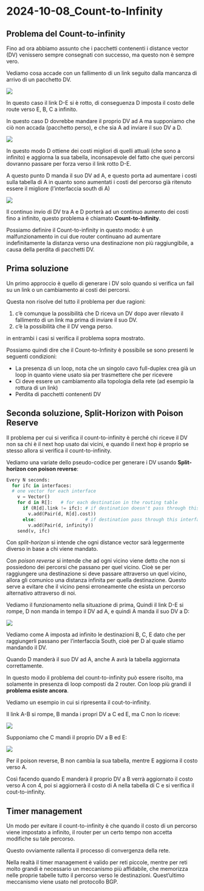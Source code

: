 ﻿
# 2024-10-08_Count-to-Infinity

## Problema del Count-to-infinity

Fino ad ora abbiamo assunto che i pacchetti contenenti i distance vector (DV) venissero sempre consegnati con successo, ma questo non è sempre vero.

Vediamo cosa accade con un fallimento di un link seguito dalla mancanza di arrivo di un pacchetto DV.

![](https://i.ibb.co/qRHWrZP/image.png)

In questo caso il link D-E si è rotto, di conseguenza D imposta il costo delle route verso E, B, C a infinito.

In questo caso D dovrebbe mandare il proprio DV ad A ma supponiamo che ciò non accada (pacchetto perso), e che sia A ad inviare il suo DV a D.

![](https://i.ibb.co/9rGcVxt/image.png)

In questo modo D ottiene dei costi migliori di quelli attuali (che sono a infinito) e aggiorna la sua tabella, inconsapevole del fatto che quei percorsi dovranno passare per forza verso il link rotto D-E.

A questo punto D manda il suo DV ad A, e questo porta ad aumentare i costi sulla tabella di A in quanto sono aumentati i costi del percorso già ritenuto essere il migliore (l’interfaccia south di A)

![](https://i.ibb.co/DG5ZbYq/image.png)

Il continuo invio di DV tra A e D porterà ad un continuo aumento dei costi fino a infinito, questo problema è chiamato **Count-to-Infinity**.

Possiamo definire il Count-to-infinity in questo modo: è un malfunzionamento in cui due router continuano ad aumentare indefinitamente la distanza verso una destinazione non più raggiungibile, a causa della perdita di pacchetti DV.

## Prima soluzione

Un primo approccio è quello di generare i DV solo quando si verifica un fail su un link o un cambiamento ai costi dei percorsi.

Questa non risolve del tutto il problema per due ragioni:

1. c’è comunque la possibilità che D riceva un DV dopo aver rilevato il fallimento di un link ma prima di inviare il suo DV.
2. c’è la possibilità che il DV venga perso.

in entrambi i casi si verifica il problema sopra mostrato.

Possiamo quindi dire che il Count-to-Infinity è possibile se sono presenti le seguenti condizioni:

- La presenza di un loop, nota che un singolo cavo full-duplex crea già un loop in quanto viene usato sia per trasmettere che per ricevere
- Ci deve essere un cambiamento alla topologia della rete (ad esempio la rottura di un link)
- Perdita di pacchetti contenenti DV

## Seconda soluzione, Split-Horizon with Poison Reserve

Il problema per cui si verifica il count-to-infinity è perché chi riceve il DV non sa chi è il next hop usato dai vicini, e quando il next hop è proprio se stesso allora si verifica il count-to-infinity.

Vediamo una variate dello pseudo-codice per generare i DV usando **Split-horizon con poison reverse**:

```python
Every N seconds:
  for ifc in interfaces:
  # one vector for each interface
    v = Vector()
    for d in R[]:   # for each destination in the routing table
      if (R[d].link != ifc): # if destination doesn't pass through this interface
        v.add(Pair(d, R[d].cost))
      else:                  # if destination pass through this interface
        v.add(Pair(d, infinity))
    send(v, ifc)
```

Con *split-horizon* si intende che ogni distance vector sarà leggermente diverso in base a chi viene mandato.

Con *poison reverse* si intende che ad ogni vicino viene detto che non si possiedono dei percorsi che passano per quel vicino. Cioè se per raggiungere una destinazione si deve passare attraverso un quel vicino, allora gli comunico una distanza infinita per quella destinazione. Questo serve a evitare che il vicino pensi erroneamente che esista un percorso alternativo attraverso di noi.

Vediamo il funzionamento nella situazione di prima, Quindi il link D-E si rompe, D non manda in tempo il DV ad A, e quindi A manda il suo DV a D:

![](https://i.ibb.co/9wyCz0F/image.png)

Vediamo come A imposta ad infinito le destinazioni B, C, E dato che per raggiungerli passano per l’interfaccia South, cioè per D al quale stiamo mandando il DV.

Quando D manderà il suo DV ad A, anche A avrà la tabella aggiornata correttamente.

In questo modo il problema del count-to-infinity può essere risolto, ma solamente in presenza di loop composti da 2 router. Con loop più grandi il **problema esiste ancora**.

Vediamo un esempio in cui si ripresenta il cout-to-infinity.

Il link A-B si rompe, B manda i propri DV a C ed E, ma C non lo riceve:

![](https://i.ibb.co/z7Kc1y1/image.png)

Supponiamo che C mandi il proprio DV a B ed E:

![](https://i.ibb.co/hV6mWT6/image.png)

Per il poison reverse, B non cambia la sua tabella, mentre E aggiorna il costo verso A.

Così facendo quando E manderà il proprio DV a B verrà aggiornato il costo verso A con 4, poi si aggiornerà il costo di A nella tabella di C e si verifica il cout-to-infinity.

## Timer management

Un modo per evitare il count-to-infinity è che quando il costo di un percorso viene impostato a infinito, il router per un certo tempo non accetta modifiche su tale percorso.

Questo ovviamente rallenta il processo di convergenza della rete.

Nella realtà il timer management è valido per reti piccole, mentre per reti molto grandi è necessario un meccanismo più affidabile, che memorizza nelle proprie tabelle tutto il percorso verso le destinazioni. Quest’ultimo meccanismo viene usato nel protocollo BGP.

